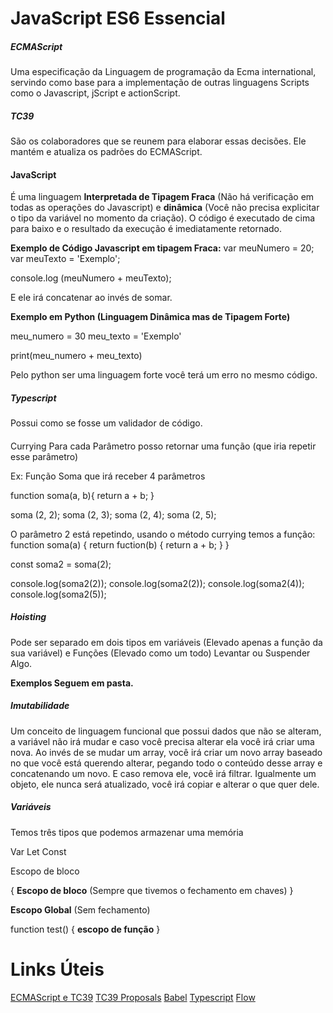 # JavaScript ES6 Essencial

##### ECMAScript

Uma especificação da Linguagem de programação da Ecma international, servindo como base para a implementação de outras linguagens Scripts como o Javascript, jScript e actionScript.

##### TC39

São os colaboradores que se reunem para elaborar essas decisões. Ele mantém e atualiza os padrões do ECMAScript.

#### JavaScript

É uma linguagem **Interpretada de Tipagem Fraca** (Não há verificação em todas as operações do Javascript) e **dinâmica** (Você não precisa explicitar o tipo da variável no momento da criação).
O código é executado de cima para baixo e o resultado da execução é imediatamente retornado.

**Exemplo de Código Javascript em tipagem Fraca:**
var meuNumero = 20;
var meuTexto = 'Exemplo';

console.log (meuNumero + meuTexto);

E ele irá concatenar ao invés de somar.

**Exemplo em Python (Linguagem Dinâmica mas de Tipagem Forte)**

meu_numero = 30
meu_texto = 'Exemplo'

print(meu_numero + meu_texto)

Pelo python ser uma linguagem forte você terá um erro no mesmo código.

##### Typescript

Possui como se fosse um validador de código.

####

Currying Para cada Parâmetro posso retornar uma função (que iria repetir esse parâmetro)

Ex: Função Soma que irá receber 4 parâmetros

function soma(a, b){
return a + b;
}

soma (2, 2);
soma (2, 3);
soma (2, 4);
soma (2, 5);

O parâmetro 2 está repetindo, usando o método currying temos a função:
function soma(a) {
return fuction(b) {
return a + b;
}
}

const soma2 = soma(2);

console.log(soma2(2));
console.log(soma2(2));
console.log(soma2(4));
console.log(soma2(5));

##### Hoisting

Pode ser separado em dois tipos em variáveis (Elevado apenas a função da sua variável) e Funções (Elevado como um todo)
Levantar ou Suspender Algo.

**Exemplos Seguem em pasta.**

##### Imutabilidade

Um conceito de linguagem funcional que possui dados que não se alteram, a variável não irá mudar e caso você precisa alterar ela você irá criar uma nova. Ao invés de se mudar um array, você irá criar um novo array baseado no que você está querendo alterar, pegando todo o conteúdo desse array e concatenando um novo. E caso remova ele, você irá filtrar. Igualmente um objeto, ele nunca será atualizado, você irá copiar e alterar o que quer dele.

##### Variáveis

Temos três tipos que podemos armazenar uma memória

Var
Let
Const

Escopo de bloco

{
**Escopo de bloco** (Sempre que tivemos o fechamento em chaves)
}

**Escopo Global** (Sem fechamento)

function test() {
**escopo de função**
}

# Links Úteis

[ECMAScript e TC39](https://github.com/tc39)
[TC39 Proposals](https://github.com/tc39/proposals)
[Babel](https://babeljs.io)
[Typescript](https://www.typescriptlang.org)
[Flow](https://flow.org/en/)

